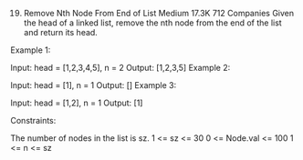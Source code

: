 19. Remove Nth Node From End of List
    Medium
    17.3K
    712
    Companies
    Given the head of a linked list, remove the nth node from the end of the list and return its head.



Example 1:


Input: head = [1,2,3,4,5], n = 2
Output: [1,2,3,5]
Example 2:

Input: head = [1], n = 1
Output: []
Example 3:

Input: head = [1,2], n = 1
Output: [1]


Constraints:

The number of nodes in the list is sz.
1 <= sz <= 30
0 <= Node.val <= 100
1 <= n <= sz
 